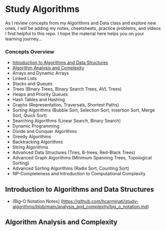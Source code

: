 # Study Algorithms

As I review concepts from my Algorithms and Data class and explore new ones, I will be adding my notes, cheetsheets, practice problems, and videos I find helpful to this repo. I hope the material here helps you on your learning journey...

### Concepts Overview
* [Introduction to Algorithms and Data Structures](#introduction)
* [Algorithm Analysis and Complexity](#analysis_and_complexity)
* Arrays and Dynamic Arrays
* Linked Lists
* Stacks and Queues
* Trees (Binary Trees, Binary Search Trees, AVL Trees)
* Heaps and Priority Queues
* Hash Tables and Hashing
* Graphs (Representation, Traversals, Shortest Paths)
* Sorting Algorithms (Bubble Sort, Selection Sort, Insertion Sort, Merge Sort, Quick Sort)
* Searching Algorithms (Linear Search, Binary Search)
* Dynamic Programming
* Divide and Conquer Algorithms
* Greedy Algorithms
* Backtracking Algorithms
* String Algorithms
* Advanced Data Structures (Tries, B-trees, Red-Black Trees)
* Advanced Graph Algorithms (Minimum Spanning Trees, Topological Sorting)
* Advanced Sorting Algorithms (Radix Sort, Counting Sort)
* NP-Completeness and Introduction to Computational Complexity

<a name="introduction"></a>
## Introduction to Algorithms and Data Structures
* [Big-O Notation Notes] (https://github.com/hcarminati/study-algorithms/blob/main/analysis_and_complexity/big_o_notation.md)

<a name="analysis_and_complexity"></a>
## Algorithm Analysis and Complexity
